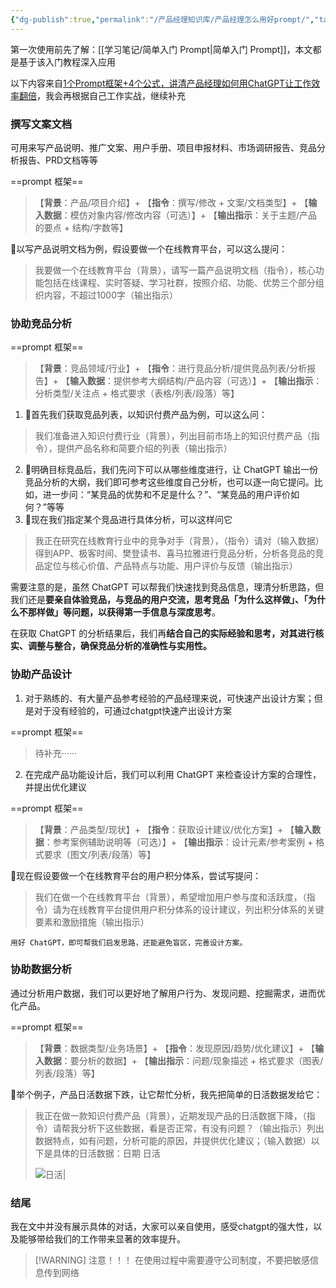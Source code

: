 ```yaml
---
{"dg-publish":true,"permalink":"/产品经理知识库/产品经理怎么用好prompt/","tags":["prompt"],"noteIcon":"","created":"2023-08-26T16:39:04.027+08:00","updated":"2023-08-26T22:10:40.207+08:00"}
---
```



第一次使用前先了解：[[学习笔记/简单入门 Prompt\|简单入门 Prompt]]，本文都是基于该入门教程深入应用

以下内容来自[1个Prompt框架+4个公式，讲清产品经理如何用ChatGPT让工作效率翻倍](https://www.woshipm.com/pmd/5802132.html)，我会再根据自己工作实战，继续补充

### 撰写文案文档
可用来写产品说明、推广文案、用户手册、项目申报材料、市场调研报告、竞品分析报告、PRD文档等等

==prompt 框架==
>【**背景**：产品/项目介绍】+
>【**指令**：撰写/修改 + 文案/文档类型】+
>【**输入数据**：模仿对象内容/修改内容（可选）】+
>【**输出指示**：关于主题/产品的要点 + 结构/字数等】

🌰以写产品说明文档为例，假设要做一个在线教育平台，可以这么提问：
>我要做一个在线教育平台（背景），请写一篇产品说明文档（指令），核心功能包括在线课程、实时答疑、学习社群，按照介绍、功能、优势三个部分组织内容，不超过1000字（输出指示）

### 协助竞品分析
==prompt 框架==
>【**背景**：竞品领域/行业】+
>【**指令**：进行竞品分析/提供竞品列表/分析报告】+
>【**输入数据**：提供参考大纲结构/产品内容（可选）】+
>【**输出指示**：分析类型/关注点 + 格式要求（表格/列表/段落）等】

1. 🌰首先我们获取竞品列表，以知识付费产品为例，可以这么问：
>我们准备进入知识付费行业（背景），列出目前市场上的知识付费产品（指令），提供产品名称和简要介绍的列表（输出指示）

2. 🌰明确目标竞品后，我们先问下可以从哪些维度进行，让 ChatGPT 输出一份竞品分析的大纲，我们即可参考这些维度自己分析，也可以逐一向它提问。比如，进一步问：“某竞品的优势和不足是什么？”、“某竞品的用户评价如何？”等等
3. 🌰现在我们指定某个竞品进行具体分析，可以这样问它
>我正在研究在线教育行业中的竞争对手（背景），（指令）请对（输入数据）得到APP、极客时间、樊登读书、喜马拉雅进行竞品分析，分析各竞品的竞品定位与核心价值、产品特点与功能、用户评价与反馈（输出指示）

需要注意的是，虽然 ChatGPT 可以帮我们快速找到竞品信息，理清分析思路，但我们还是**要亲自体验竞品，与竞品的用户交流，思考竞品「为什么这样做」、「为什么不那样做」等问题，以获得第一手信息与深度思考**。

在获取 ChatGPT 的分析结果后，我们再**结合自己的实际经验和思考，对其进行核实、调整与整合，确保竞品分析的准确性与实用性。**

### 协助产品设计
1. 对于熟练的、有大量产品参考经验的产品经理来说，可快速产出设计方案；但是对于没有经验的，可通过chatgpt快速产出设计方案

==prompt 框架==
>待补充······

2. 在完成产品功能设计后，我们可以利用 ChatGPT 来检查设计方案的合理性，并提出优化建议

==prompt 框架==
>【**背景**：产品类型/现状】+
>【**指令**：获取设计建议/优化方案】+
>【**输入数据**：参考案例辅助说明等（可选）】+
>【**输出指示**：设计元素/参考案例 + 格式要求（图文/列表/段落）等】

🌰现在假设要做一个在线教育平台的用户积分体系，尝试写提问：

>我们在做一个在线教育平台（背景），希望增加用户参与度和活跃度，（指令）请为在线教育平台提供用户积分体系的设计建议，列出积分体系的关键要素和激励措施（输出指示）

	用好 ChatGPT，即可帮我们启发思路，还能避免盲区，完善设计方案。

### 协助数据分析
通过分析用户数据，我们可以更好地了解用户行为、发现问题、挖掘需求，进而优化产品。

==prompt 框架==
>【**背景**：数据类型/业务场景】+
>【**指令**：发现原因/趋势/优化建议】+
>【**输入数据**：要分析的数据】+
>【**输出指示**：问题/现象描述 + 格式要求（图表/列表/段落）等】

🌰举个例子，产品日活数据下跌，让它帮忙分析，我先把简单的日活数据发给它：
>我正在做一款知识付费产品（背景），近期发现产品的日活数据下降，（指令）请帮我分析下这些数据，看是否正常，有没有问题？（输出指示）列出数据特点，如有问题，分析可能的原因，并提供优化建议；（输入数据）以下是具体的日活数据：日期 日活
>
>![日活|](https://s2.loli.net/2023/08/26/o6HTGlt5I8NVghr.png)

### 结尾
我在文中并没有展示具体的对话，大家可以亲自使用，感受chatgpt的强大性，以及能够带给我们的工作带来显著的效率提升。

> [!WARNING] 注意！！！
>在使用过程中需要遵守公司制度，不要把敏感信息传到网络
